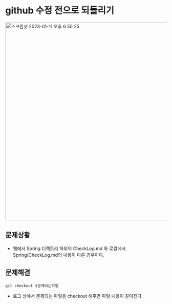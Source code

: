 # github 수정 전으로 되돌리기
<img width="617" alt="스크린샷 2023-01-11 오후 6 50 25" src="https://user-images.githubusercontent.com/87291052/211773681-c8eabfee-11d3-4476-8e6c-b4b27c5c4546.png">

## 문제상황
- 웹에서 Spring 디렉토리 하위의 CheckLog.md 와 로컬에서 Spring/CheckLog.md의 내용이 다른 경우이다.

## 문제해결
```
git checkout $문제되는파일
```
- 로그 상에서 문제되는 파일을 checkout 해주면 파일 내용이 같아진다.